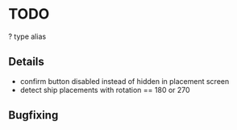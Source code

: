 # TODO

? type alias

## Details
- confirm button disabled instead of hidden in placement screen
- detect ship placements with rotation == 180 or 270

## Bugfixing
